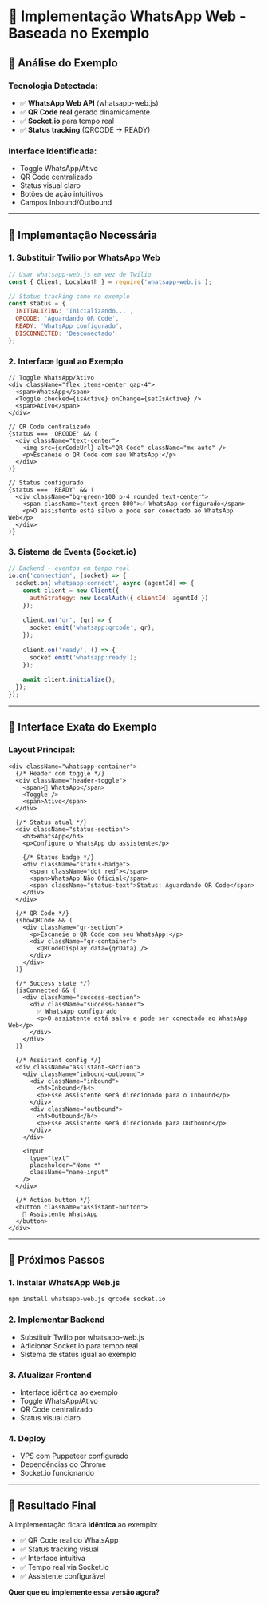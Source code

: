 # 📱 Implementação WhatsApp Web - Baseada no Exemplo

## 🎯 **Análise do Exemplo**

### **Tecnologia Detectada:**
- ✅ **WhatsApp Web API** (whatsapp-web.js)
- ✅ **QR Code real** gerado dinamicamente  
- ✅ **Socket.io** para tempo real
- ✅ **Status tracking** (QRCODE → READY)

### **Interface Identificada:**
- Toggle WhatsApp/Ativo
- QR Code centralizado
- Status visual claro
- Botões de ação intuitivos
- Campos Inbound/Outbound

---

## 🔧 **Implementação Necessária**

### **1. Substituir Twilio por WhatsApp Web**

```javascript
// Usar whatsapp-web.js em vez de Twilio
const { Client, LocalAuth } = require('whatsapp-web.js');

// Status tracking como no exemplo
const status = {
  INITIALIZING: 'Inicializando...',
  QRCODE: 'Aguardando QR Code',
  READY: 'WhatsApp configurado',
  DISCONNECTED: 'Desconectado'
};
```

### **2. Interface Igual ao Exemplo**

```tsx
// Toggle WhatsApp/Ativo
<div className="flex items-center gap-4">
  <span>WhatsApp</span>
  <Toggle checked={isActive} onChange={setIsActive} />
  <span>Ativo</span>
</div>

// QR Code centralizado
{status === 'QRCODE' && (
  <div className="text-center">
    <img src={qrCodeUrl} alt="QR Code" className="mx-auto" />
    <p>Escaneie o QR Code com seu WhatsApp:</p>
  </div>
)}

// Status configurado
{status === 'READY' && (
  <div className="bg-green-100 p-4 rounded text-center">
    <span className="text-green-800">✅ WhatsApp configurado</span>
    <p>O assistente está salvo e pode ser conectado ao WhatsApp Web</p>
  </div>
)}
```

### **3. Sistema de Events (Socket.io)**

```javascript
// Backend - eventos em tempo real
io.on('connection', (socket) => {
  socket.on('whatsapp:connect', async (agentId) => {
    const client = new Client({
      authStrategy: new LocalAuth({ clientId: agentId })
    });
    
    client.on('qr', (qr) => {
      socket.emit('whatsapp:qrcode', qr);
    });
    
    client.on('ready', () => {
      socket.emit('whatsapp:ready');
    });
    
    await client.initialize();
  });
});
```

---

## 🎨 **Interface Exata do Exemplo**

### **Layout Principal:**
```tsx
<div className="whatsapp-container">
  {/* Header com toggle */}
  <div className="header-toggle">
    <span>📱 WhatsApp</span>
    <Toggle />
    <span>Ativo</span>
  </div>
  
  {/* Status atual */}
  <div className="status-section">
    <h3>WhatsApp</h3>
    <p>Configure o WhatsApp do assistente</p>
    
    {/* Status badge */}
    <div className="status-badge">
      <span className="dot red"></span>
      <span>WhatsApp Não Oficial</span>
      <span className="status-text">Status: Aguardando QR Code</span>
    </div>
  </div>
  
  {/* QR Code */}
  {showQRCode && (
    <div className="qr-section">
      <p>Escaneie o QR Code com seu WhatsApp:</p>
      <div className="qr-container">
        <QRCodeDisplay data={qrData} />
      </div>
    </div>
  )}
  
  {/* Success state */}
  {isConnected && (
    <div className="success-section">
      <div className="success-banner">
        ✅ WhatsApp configurado
        <p>O assistente está salvo e pode ser conectado ao WhatsApp Web</p>
      </div>
    </div>
  )}
  
  {/* Assistant config */}
  <div className="assistant-section">
    <div className="inbound-outbound">
      <div className="inbound">
        <h4>Inbound</h4>
        <p>Esse assistente será direcionado para o Inbound</p>
      </div>
      <div className="outbound">
        <h4>Outbound</h4>
        <p>Esse assistente será direcionado para Outbound</p>
      </div>
    </div>
    
    <input 
      type="text" 
      placeholder="Nome *" 
      className="name-input"
    />
  </div>
  
  {/* Action button */}
  <button className="assistant-button">
    🤖 Assistente WhatsApp
  </button>
</div>
```

---

## 🚀 **Próximos Passos**

### **1. Instalar WhatsApp Web.js**
```bash
npm install whatsapp-web.js qrcode socket.io
```

### **2. Implementar Backend**
- Substituir Twilio por whatsapp-web.js
- Adicionar Socket.io para tempo real
- Sistema de status igual ao exemplo

### **3. Atualizar Frontend**
- Interface idêntica ao exemplo
- Toggle WhatsApp/Ativo
- QR Code centralizado
- Status visual claro

### **4. Deploy**
- VPS com Puppeteer configurado
- Dependências do Chrome
- Socket.io funcionando

---

## 🎯 **Resultado Final**

A implementação ficará **idêntica** ao exemplo:
- ✅ QR Code real do WhatsApp
- ✅ Status tracking visual
- ✅ Interface intuitiva
- ✅ Tempo real via Socket.io
- ✅ Assistente configurável

**Quer que eu implemente essa versão agora?**
